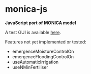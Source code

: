 monica-js
=========

**JavaScript port of MONICA model**

A test GUI is available [here](http://zalf-lsa.github.io/monica-js/).

Features not yet implemented or tested:

  - emergenceMoistureControlOn
  - emergenceFloodingControlOn
  - useAutomaticIrrigation
  - useNMinFertiliser

